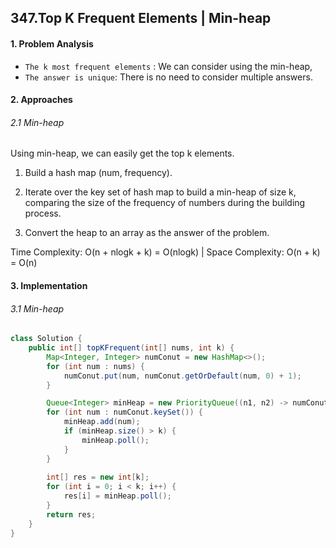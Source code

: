 ## 347.Top K Frequent Elements | Min-heap

#### 1. Problem Analysis

* `The k most frequent elements` : We can consider using the min-heap,
* `The answer is unique`: There is no need to consider multiple answers.

#### 2. Approaches

###### 2.1 Min-heap

Using min-heap, we can easily get the top k elements.

1. Build a hash map (num, frequency).

2. Iterate over the key set of hash map to build a min-heap of size k, comparing the size of the frequency of numbers during the building process.

3. Convert the heap to an array as the answer of the problem.

Time Complexity: O(n + nlogk + k) = O(nlogk) | Space Complexity: O(n + k) = O(n)

#### 3. Implementation

###### 3.1 Min-heap

```java
class Solution {
    public int[] topKFrequent(int[] nums, int k) {
        Map<Integer, Integer> numConut = new HashMap<>();
        for (int num : nums) {
            numConut.put(num, numConut.getOrDefault(num, 0) + 1);
        }

        Queue<Integer> minHeap = new PriorityQueue((n1, n2) -> numConut.get(n1) - numConut.get(n2));
        for (int num : numConut.keySet()) {
            minHeap.add(num);
            if (minHeap.size() > k) {
                minHeap.poll();
            }
        }
        
        int[] res = new int[k];
        for (int i = 0; i < k; i++) {
            res[i] = minHeap.poll();
        }
        return res;
    }
}
```





